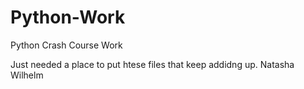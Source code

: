 # Python-Work
Python Crash Course Work

Just needed a place to put htese files that keep addidng up.
Natasha Wilhelm
